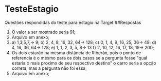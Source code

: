 # TesteEstagio
Questões respondidas do teste para estagio na Target
##Respostas

1. O valor a ser mostrado seria 91;
2. Arquivo em anexo;
3. 	a) 1,3,5,7,-> 9;
	b) 2, 4, 8, 16, 32, 64-> 128;
	c) 0, 1, 4, 9, 16, 25, 36-> 49;
	d) 4, 16, 36, 64-> 128;
	e) 1, 1, 2, 3, 5, 8-> 13
	f) 2, 10, 12, 16, 17, 18, 19->  200;
4. Os dois estarão na mesma distãncia de Riberão, pois o ponto de referencia é o mesmo para os dois casos
se a pergunta fosse "qual estaria o mais proximo de seu respectivo destino" o carro seria a opção correta,
mas a pergunta não foi essa;
5. Arquivo em anexo;
